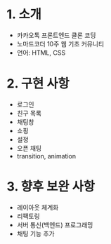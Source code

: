 # 1. 소개

- 카카오톡 프론트엔드 클론 코딩
- 노마드코더 10주 웹 기초 커뮤니티
- 언어: HTML, CSS

# 2. 구현 사항

- 로그인
- 친구 목록
- 채팅창
- 쇼핑
- 설정
- 오픈 채팅
- transition, animation

# 3. 향후 보완 사항

- 레이아웃 체계화
- 리팩토링
- 서버 통신(백엔드) 프로그래밍
- 채팅 기능 추가
